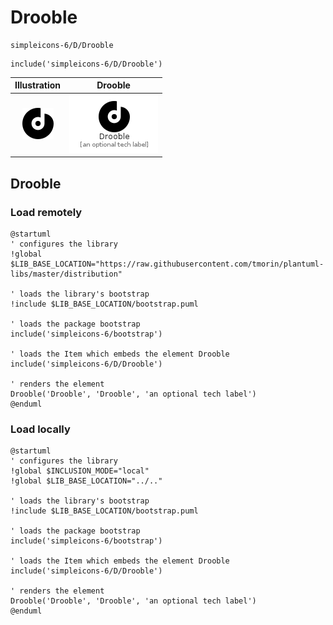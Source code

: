 # Drooble


```text
simpleicons-6/D/Drooble
```

```text
include('simpleicons-6/D/Drooble')
```



| Illustration | Drooble |
| :---: | :---: |
| ![illustration for Illustration](../../simpleicons-6/D/Drooble.png) | ![illustration for Drooble](../../simpleicons-6/D/Drooble.Local.png) |




## Drooble

### Load remotely
```plantuml
@startuml
' configures the library
!global $LIB_BASE_LOCATION="https://raw.githubusercontent.com/tmorin/plantuml-libs/master/distribution"

' loads the library's bootstrap
!include $LIB_BASE_LOCATION/bootstrap.puml

' loads the package bootstrap
include('simpleicons-6/bootstrap')

' loads the Item which embeds the element Drooble
include('simpleicons-6/D/Drooble')

' renders the element
Drooble('Drooble', 'Drooble', 'an optional tech label')
@enduml
```

### Load locally
```plantuml
@startuml
' configures the library
!global $INCLUSION_MODE="local"
!global $LIB_BASE_LOCATION="../.."

' loads the library's bootstrap
!include $LIB_BASE_LOCATION/bootstrap.puml

' loads the package bootstrap
include('simpleicons-6/bootstrap')

' loads the Item which embeds the element Drooble
include('simpleicons-6/D/Drooble')

' renders the element
Drooble('Drooble', 'Drooble', 'an optional tech label')
@enduml
```


